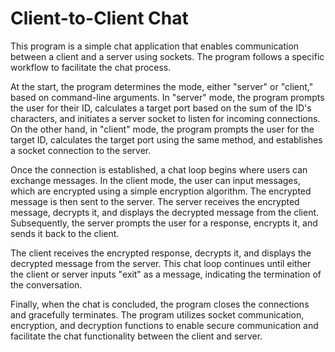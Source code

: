 # Client-to-Client Chat

This program is a simple chat application that enables communication between a client and a server using sockets. The program follows a specific workflow to facilitate the chat process.

At the start, the program determines the mode, either "server" or "client," based on command-line arguments. In "server" mode, the program prompts the user for their ID, calculates a target port based on the sum of the ID's characters, and initiates a server socket to listen for incoming connections. On the other hand, in "client" mode, the program prompts the user for the target ID, calculates the target port using the same method, and establishes a socket connection to the server.

Once the connection is established, a chat loop begins where users can exchange messages. In the client mode, the user can input messages, which are encrypted using a simple encryption algorithm. The encrypted message is then sent to the server. The server receives the encrypted message, decrypts it, and displays the decrypted message from the client. Subsequently, the server prompts the user for a response, encrypts it, and sends it back to the client.

The client receives the encrypted response, decrypts it, and displays the decrypted message from the server. This chat loop continues until either the client or server inputs "exit" as a message, indicating the termination of the conversation.

Finally, when the chat is concluded, the program closes the connections and gracefully terminates. The program utilizes socket communication, encryption, and decryption functions to enable secure communication and facilitate the chat functionality between the client and server.
